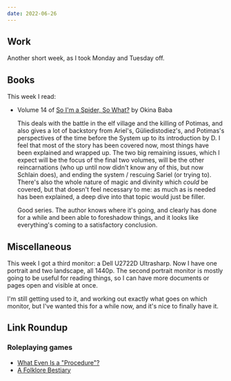 ```yaml
---
date: 2022-06-26
---
```


## Work

Another short week, as I took Monday and Tuesday off.


## Books

This week I read:

- Volume 14 of [So I'm a Spider, So What?][] by Okina Baba

  This deals with the battle in the elf village and the killing of
  Potimas, and also gives a lot of backstory from Ariel's,
  Güliedistodiez's, and Potimas's perspectives of the time before the
  System up to its introduction by D.  I feel that most of the story
  has been covered now, most things have been explained and wrapped
  up.  The two big remaining issues, which I expect will be the focus
  of the final two volumes, will be the other reincarnations (who up
  until now didn't know any of this, but now Schlain does), and ending
  the system / rescuing Sariel (or trying to).  There's also the whole
  nature of magic and divinity which *could* be covered, but that
  doesn't feel necessary to me: as much as is needed has been
  explained, a deep dive into that topic would just be filler.

  Good series.  The author knows where it's going, and clearly has
  done for a while and been able to foreshadow things, and it looks
  like everything's coming to a satisfactory conclusion.

[So I'm a Spider, So What?]: https://en.wikipedia.org/wiki/So_I%27m_a_Spider,_So_What%3F


## Miscellaneous

This week I got a third monitor: a Dell U2722D Ultrasharp.  Now I have
one portrait and two landscape, all 1440p.  The second portrait
monitor is mostly going to be useful for reading things, so I can have
more documents or pages open and visible at once.

I'm still getting used to it, and working out exactly what goes on
which monitor, but I've wanted this for a while now, and it's nice to
finally have it.


## Link Roundup

### Roleplaying games

- [What Even Is a "Procedure"?](https://www.prismaticwasteland.com/blog/what-even-is-a-procedure)
- [A Folklore Bestiary](https://www.kickstarter.com/projects/896102915/a-folklore-bestiary/)
